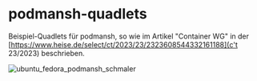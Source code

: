 # podmansh-quadlets

Beispiel-Quadlets für podmansh, so wie im Artikel "Container WG" in der [https://www.heise.de/select/ct/2023/23/2323608544332161188](c't 23/2023) beschrieben.

![ubuntu_fedora_podmansh_schmaler](https://github.com/ndi-ct/podmansh-quadlets/assets/78471292/48060c92-811b-4572-8eb9-9eb3e1a2fc7f)
